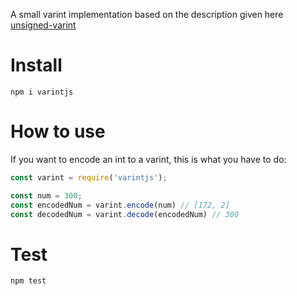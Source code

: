 A small varint implementation based on the description given here [unsigned-varint](https://github.com/multiformats/unsigned-varint)

# Install 
```
npm i varintjs
```

# How to use
If you want to encode an int to a varint, this is what you have to do:
```javascript
const varint = require('varintjs');

const num = 300;
const encodedNum = varint.encode(num) // [172, 2]
const decodedNum = varint.decode(encodedNum) // 300
```

# Test
```
npm test
```